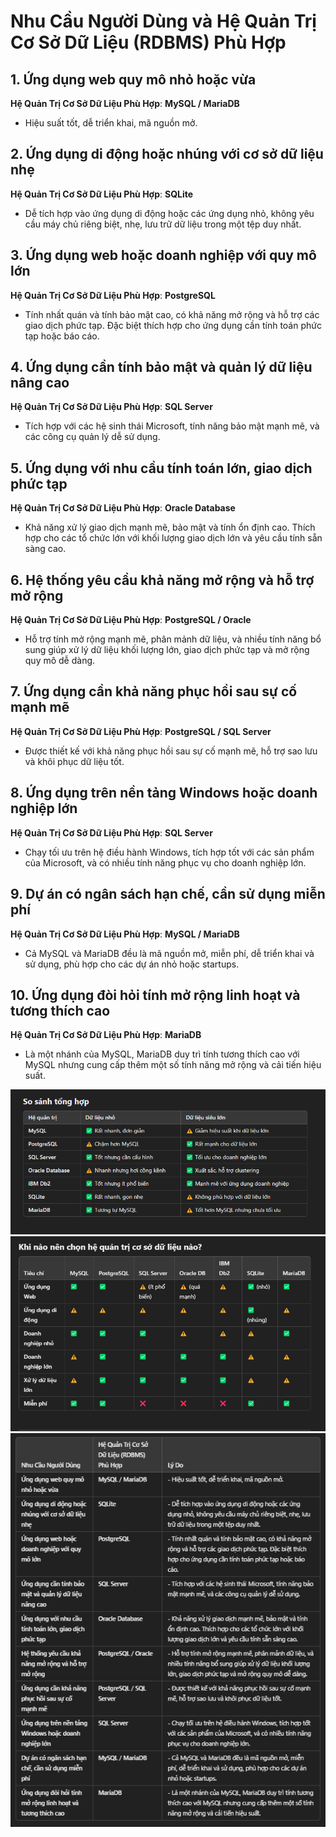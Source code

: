 # Nhu Cầu Người Dùng và Hệ Quản Trị Cơ Sở Dữ Liệu (RDBMS) Phù Hợp

## 1. Ứng dụng web quy mô nhỏ hoặc vừa
**Hệ Quản Trị Cơ Sở Dữ Liệu Phù Hợp**: **MySQL / MariaDB**  
- Hiệu suất tốt, dễ triển khai, mã nguồn mở.

## 2. Ứng dụng di động hoặc nhúng với cơ sở dữ liệu nhẹ
**Hệ Quản Trị Cơ Sở Dữ Liệu Phù Hợp**: **SQLite**  
- Dễ tích hợp vào ứng dụng di động hoặc các ứng dụng nhỏ, không yêu cầu máy chủ riêng biệt, nhẹ, lưu trữ dữ liệu trong một tệp duy nhất.

## 3. Ứng dụng web hoặc doanh nghiệp với quy mô lớn
**Hệ Quản Trị Cơ Sở Dữ Liệu Phù Hợp**: **PostgreSQL**  
- Tính nhất quán và tính bảo mật cao, có khả năng mở rộng và hỗ trợ các giao dịch phức tạp. Đặc biệt thích hợp cho ứng dụng cần tính toán phức tạp hoặc báo cáo.

## 4. Ứng dụng cần tính bảo mật và quản lý dữ liệu nâng cao
**Hệ Quản Trị Cơ Sở Dữ Liệu Phù Hợp**: **SQL Server**  
- Tích hợp với các hệ sinh thái Microsoft, tính năng bảo mật mạnh mẽ, và các công cụ quản lý dễ sử dụng.

## 5. Ứng dụng với nhu cầu tính toán lớn, giao dịch phức tạp
**Hệ Quản Trị Cơ Sở Dữ Liệu Phù Hợp**: **Oracle Database**  
- Khả năng xử lý giao dịch mạnh mẽ, bảo mật và tính ổn định cao. Thích hợp cho các tổ chức lớn với khối lượng giao dịch lớn và yêu cầu tính sẵn sàng cao.

## 6. Hệ thống yêu cầu khả năng mở rộng và hỗ trợ mở rộng
**Hệ Quản Trị Cơ Sở Dữ Liệu Phù Hợp**: **PostgreSQL / Oracle**  
- Hỗ trợ tính mở rộng mạnh mẽ, phân mảnh dữ liệu, và nhiều tính năng bổ sung giúp xử lý dữ liệu khối lượng lớn, giao dịch phức tạp và mở rộng quy mô dễ dàng.

## 7. Ứng dụng cần khả năng phục hồi sau sự cố mạnh mẽ
**Hệ Quản Trị Cơ Sở Dữ Liệu Phù Hợp**: **PostgreSQL / SQL Server**  
- Được thiết kế với khả năng phục hồi sau sự cố mạnh mẽ, hỗ trợ sao lưu và khôi phục dữ liệu tốt.

## 8. Ứng dụng trên nền tảng Windows hoặc doanh nghiệp lớn
**Hệ Quản Trị Cơ Sở Dữ Liệu Phù Hợp**: **SQL Server**  
- Chạy tối ưu trên hệ điều hành Windows, tích hợp tốt với các sản phẩm của Microsoft, và có nhiều tính năng phục vụ cho doanh nghiệp lớn.

## 9. Dự án có ngân sách hạn chế, cần sử dụng miễn phí
**Hệ Quản Trị Cơ Sở Dữ Liệu Phù Hợp**: **MySQL / MariaDB**  
- Cả MySQL và MariaDB đều là mã nguồn mở, miễn phí, dễ triển khai và sử dụng, phù hợp cho các dự án nhỏ hoặc startups.

## 10. Ứng dụng đòi hỏi tính mở rộng linh hoạt và tương thích cao
**Hệ Quản Trị Cơ Sở Dữ Liệu Phù Hợp**: **MariaDB**  
- Là một nhánh của MySQL, MariaDB duy trì tính tương thích cao với MySQL nhưng cung cấp thêm một số tính năng mở rộng và cải tiến hiệu suất.

![So sánh tổng hợp](/img/3.dbms.png)
![Khi nào nên chọn hệ quản trị cơ sở dữ liệu nào](/img/3.dbms2.png)
![Nhu cầu sử dụng](/img/3.dbms3.png)